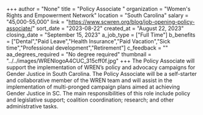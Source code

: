 +++
author = "None"
title = "Policy Associate "
organization = "Women's Rights and Empowerment Network"
location = "South Carolina"
salary = "45,000-55,000"
link = "https://www.scwren.org/blog/job-opening-policy-associate/"
sort_date = "2023-08-22"
created_at = "August 22, 2023"
closing_date = "September 15, 2023"
a_job_type = ["Full Time"]
b_benefits = ["Dental","Paid Leave","Health Insurance","Paid Vacation","Sick time","Professional development","Retirement"]
c_feedback = ""
aa_degrees_required = "No degree required"
thumbnail = "../../images/WRENlogoA4CUC_315cff0f.jpg"
+++
The Policy Associate will support the implementation of WREN’s policy and advocacy campaigns for Gender Justice in South Carolina. The Policy Associate will be a self-starter and collaborative member of the WREN team and will assist in the implementation of multi-pronged campaign plans aimed at achieving Gender Justice in SC. The main responsibilities of this role include policy and legislative support; coalition coordination; research; and other administrative tasks.